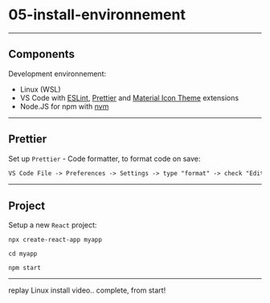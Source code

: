 # 05-install-environnement

---

## Components

Development environnement:

- Linux (WSL)  
- VS Code with [ESLint](https://marketplace.visualstudio.com/items?itemName=dbaeumer.vscode-eslint), [Prettier](https://marketplace.visualstudio.com/items?itemName=esbenp.prettier-vscode) and [Material Icon Theme](https://marketplace.visualstudio.com/items?itemName=PKief.material-icon-theme) extensions
- Node.JS for npm with [nvm](https://github.com/nvm-sh/nvm)

---

## Prettier

Set up `Prettier` - Code formatter, to format code on save:

```txt
VS Code File -> Preferences -> Settings -> type "format" -> check "Editor: Format On Save"
```

---

## Project

Setup a new `React` project:

```console
npx create-react-app myapp

cd myapp

npm start
```

---

<!-- TODO -->

replay Linux install video.. complete, from start!
